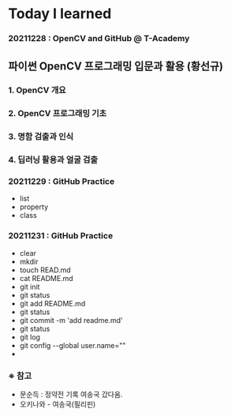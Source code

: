 # Today I learned

### 20211228 : OpenCV and GitHub @ T-Academy 

## 파이썬 OpenCV 프로그래밍 입문과 활용 (황선규)

### 1. OpenCV 개요
### 2. OpenCV 프로그래밍 기초
### 3. 명함 검출과 인식
### 4. 딥러닝 활용과 얼굴 검출


### 20211229 : GitHub Practice
* list
* property
* class


### 20211231 : GitHub Practice
* clear
* mkdir
* touch READ.md
* cat README.md
* git init
* git status
* git add README.md
* git status
* git commit -m 'add readme.md'
* git status
* git log
* git config --global user.name=""
* 

### ※ 참고
* 문순득 : 정약전 기록 여송국 갔다옴.
* 오키나와 - 여송국(필리핀)

